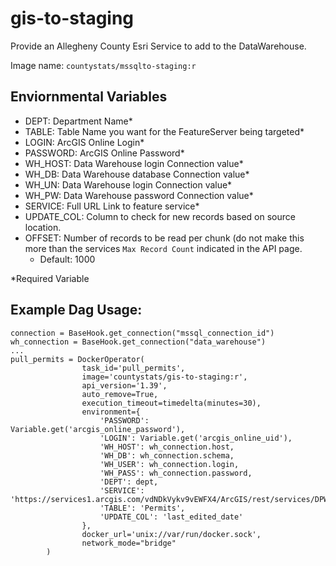 #  gis-to-staging
Provide an Allegheny County Esri Service to add to the DataWarehouse.

Image name: `countystats/mssqlto-staging:r`

## Enviornmental Variables
* DEPT: Department Name*
* TABLE: Table Name you want for the FeatureServer being targeted*
* LOGIN: ArcGIS Online Login*
* PASSWORD: ArcGIS Online Password*
* WH_HOST: Data Warehouse login Connection value*
* WH_DB: Data Warehouse database Connection value*
* WH_UN: Data Warehouse login Connection value*
* WH_PW: Data Warehouse password Connection value*
* SERVICE: Full URL Link to feature service*
* UPDATE_COL: Column to check for new records based on source location.
* OFFSET: Number of records to be read per chunk (do not make this more than the services `Max Record Count` indicated in the API page.
  * Default: 1000

*Required Variable

## Example Dag Usage:
```
connection = BaseHook.get_connection("mssql_connection_id")
wh_connection = BaseHook.get_connection("data_warehouse")
...
pull_permits = DockerOperator(
                task_id='pull_permits',
                image='countystats/gis-to-staging:r',
                api_version='1.39',
                auto_remove=True,
                execution_timeout=timedelta(minutes=30),
                environment={
                    'PASSWORD': Variable.get('arcgis_online_password'),
                    'LOGIN': Variable.get('arcgis_online_uid'),
                    'WH_HOST': wh_connection.host,
                    'WH_DB': wh_connection.schema,
                    'WH_USER': wh_connection.login,
                    'WH_PASS': wh_connection.password,
                    'DEPT': dept,
                    'SERVICE': 'https://services1.arcgis.com/vdNDkVykv9vEWFX4/ArcGIS/rest/services/DPW_Permits_V4/FeatureServer/0/',
                    'TABLE': 'Permits',
                    'UPDATE_COL': 'last_edited_date'
                },
                docker_url='unix://var/run/docker.sock',
                network_mode="bridge"
        )
```
